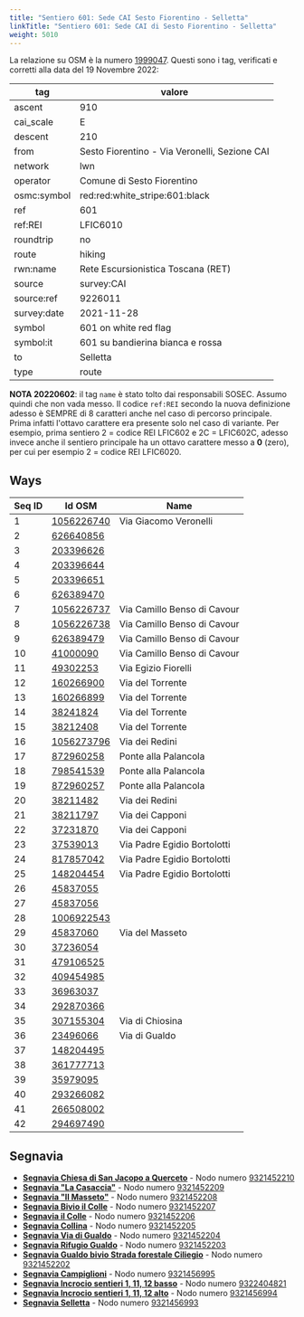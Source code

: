 ```yaml
---
title: "Sentiero 601: Sede CAI Sesto Fiorentino - Selletta"
linkTitle: "Sentiero 601: Sede CAI di Sesto Fiorentino - Selletta"
weight: 5010
---
```


La relazione su OSM è la numero [1999047]. Questi sono i tag, verificati e corretti alla data del 19 Novembre 2022:

| tag         | valore                                        |
|-------------|-----------------------------------------------|
| ascent      | 910                                           |
| cai_scale   | E                                             |
| descent     | 210                                           |
| from        | Sesto Fiorentino - Via Veronelli, Sezione CAI |
| network     | lwn                                           |
| operator    | Comune di Sesto Fiorentino                    |
| osmc:symbol | red:red:white_stripe:601:black                |
| ref         | 601                                           |
| ref:REI     | LFIC6010                                      |
| roundtrip   | no                                            |
| route       | hiking                                        |
| rwn:name    | Rete Escursionistica Toscana (RET)            |
| source      | survey:CAI                                    |
| source:ref  | 9226011                                       |
| survey:date | 2021-11-28                                    |
| symbol      | 601 on white red flag                         |
| symbol:it   | 601 su bandierina bianca e rossa              |
| to          | Selletta                                      |
| type        | route                                         |

**NOTA 20220602**: il tag `name` è stato tolto dai responsabili SOSEC. Assumo quindi che non vada messo. Il codice `ref:REI` secondo la nuova definizione adesso è SEMPRE di 8 caratteri anche nel caso di percorso principale. Prima infatti l'ottavo carattere era presente solo nel caso di variante. Per esempio, prima sentiero 2 = codice REI LFIC602 e 2C = LFIC602C, adesso invece anche il sentiero principale ha un ottavo carattere messo a **0** (zero), per cui per esempio 2 = codice REI LFIC6020.

## Ways

| Seq ID | Id OSM       | Name                        |
|--------|--------------|-----------------------------|
|  1     | [1056226740] | Via Giacomo Veronelli       |
|  2     | [626640856]  |                             |
|  3     | [203396626]  |                             |
|  4     | [203396644]  |                             |
|  5     | [203396651]  |                             |
|  6     | [626389470]  |                             |
|  7     | [1056226737] | Via Camillo Benso di Cavour |
|  8     | [1056226738] | Via Camillo Benso di Cavour |
|  9     | [626389479]  | Via Camillo Benso di Cavour |
| 10     | [41000090]   | Via Camillo Benso di Cavour |
| 11     | [49302253]   | Via Egizio Fiorelli         |
| 12     | [160266900]  | Via del Torrente            |
| 13     | [160266899]  | Via del Torrente            |
| 14     | [38241824]   | Via del Torrente            |
| 15     | [38212408]   | Via del Torrente            |
| 16     | [1056273796] | Via dei Redini              |
| 17     | [872960258]  | Ponte alla Palancola        |
| 18     | [798541539]  | Ponte alla Palancola        |
| 19     | [872960257]  | Ponte alla Palancola        |
| 20     | [38211482]   | Via dei Redini              |
| 21     | [38211797]   | Via dei Capponi             |
| 22     | [37231870]   | Via dei Capponi             |
| 23     | [37539013]   | Via Padre Egidio Bortolotti |
| 24     | [817857042]  | Via Padre Egidio Bortolotti |
| 25     | [148204454]  | Via Padre Egidio Bortolotti |
| 26     | [45837055]   |                             |
| 27     | [45837056]   |                             |
| 28     | [1006922543] |                             |
| 29     | [45837060]   | Via del Masseto             |
| 30     | [37236054]   |                             |
| 31     | [479106525]  |                             |
| 32     | [409454985]  |                             |
| 33     | [36963037]   |                             |
| 34     | [292870366]  |                             |
| 35     | [307155304]  | Via di Chiosina             |
| 36     | [23496066]   | Via di Gualdo               |
| 37     | [148204495]  |                             |
| 38     | [361777713]  |                             |
| 39     | [35979095]   |                             |
| 40     | [293266082]  |                             |
| 41     | [266508002]  |                             |
| 42     | [294697490]  |                             |

## Segnavia

- **[Segnavia Chiesa di San Jacopo a Querceto]** - Nodo numero [9321452210]
- **[Segnavia "La Casaccia"]** - Nodo numero [9321452209]
- **[Segnavia "Il Masseto"]** - Nodo numero [9321452208]
- **[Segnavia Bivio il Colle]** - Nodo numero [9321452207]
- **[Segnavia il Colle]** - Nodo numero [9321452206]
- **[Segnavia Collina]** - Nodo numero [9321452205]
- **[Segnavia Via di Gualdo]** - Nodo numero [9321452204]
- **[Segnavia Rifugio Gualdo]** - Nodo numero [9321452203]
- **[Segnavia Gualdo bivio Strada forestale Ciliegio]** - Nodo numero [9321452202]
- **[Segnavia Campiglioni]** - Nodo numero [9321456995]
- **[Segnavia Incrocio sentieri 1, 11, 12 basso]** - Nodo numero [9322404821]
- **[Segnavia Incrocio sentieri 1, 11, 12 alto]** - Nodo numero [9321456994]
- **[Segnavia Selletta]** - Nodo numero [9321456993]

[1999047]:https://www.openstreetmap.org/relation/1999047

[1056226740]:https://www.openstreetmap.org/way/1056226740
[626640856]:https://www.openstreetmap.org/way/626640856
[203396626]:https://www.openstreetmap.org/way/203396626
[203396644]:https://www.openstreetmap.org/way/203396644
[203396651]:https://www.openstreetmap.org/way/203396651
[626389470]:https://www.openstreetmap.org/way/626389470
[1056226737]:https://www.openstreetmap.org/way/1056226737
[1056226738]:https://www.openstreetmap.org/way/1056226738
[626389479]:https://www.openstreetmap.org/way/626389479
[41000090]:https://www.openstreetmap.org/way/41000090
[49302253]:https://www.openstreetmap.org/way/49302253
[160266900]:https://www.openstreetmap.org/way/160266900
[160266899]:https://www.openstreetmap.org/way/160266899
[38241824]:https://www.openstreetmap.org/way/38241824
[38212408]:https://www.openstreetmap.org/way/38212408
[1056273796]:https://www.openstreetmap.org/way/1056273796
[872960258]:https://www.openstreetmap.org/way/872960258
[798541539]:https://www.openstreetmap.org/way/798541539
[872960257]:https://www.openstreetmap.org/way/872960257
[38211482]:https://www.openstreetmap.org/way/38211482
[38211797]:https://www.openstreetmap.org/way/38211797
[37231870]:https://www.openstreetmap.org/way/37231870
[37539013]:https://www.openstreetmap.org/way/37539013
[817857042]:https://www.openstreetmap.org/way/817857042
[148204454]:https://www.openstreetmap.org/way/148204454
[45837055]:https://www.openstreetmap.org/way/45837055
[45837056]:https://www.openstreetmap.org/way/45837056
[1006922543]:https://www.openstreetmap.org/way/1006922543
[45837060]:https://www.openstreetmap.org/way/45837060
[37236054]:https://www.openstreetmap.org/way/37236054
[479106525]:https://www.openstreetmap.org/way/479106525
[409454985]:https://www.openstreetmap.org/way/409454985
[36963037]:https://www.openstreetmap.org/way/36963037
[292870366]:https://www.openstreetmap.org/way/292870366
[307155304]:https://www.openstreetmap.org/way/307155304
[23496066]:https://www.openstreetmap.org/way/23496066
[148204495]:https://www.openstreetmap.org/way/148204495
[361777713]:https://www.openstreetmap.org/way/361777713
[35979095]:https://www.openstreetmap.org/way/35979095
[293266082]:https://www.openstreetmap.org/way/293266082
[266508002]:https://www.openstreetmap.org/way/266508002
[294697490]:https://www.openstreetmap.org/way/294697490

[Segnavia Chiesa di San Jacopo a Querceto]:https://commons.wikimedia.org/wiki/File:SegnaviaSentiero1_MonteMorello_ChiesaSJacopo_SestoFiorentino.jpg
[Segnavia "La Casaccia"]:https://commons.wikimedia.org/wiki/File:Segnavia_Sentiero_1_-_Monte_Morello_-_Zona_la_Casaccia.jpg
[Segnavia "Il Masseto"]:https://commons.wikimedia.org/wiki/File:Segnavia_Sentiero_1_-_Monte_Morello_-_Zona_Il_Masseto.jpg

[Segnavia Bivio il Colle]:https://commons.wikimedia.org/wiki/File:Segnavia_Sentiero_1_-_Monte_Morello_-_Il_Colle.jpg
[Segnavia il Colle]:https://commons.wikimedia.org/wiki/File:Segnavia_Sentiero_1_-_Monte_Morello_-_Il_Colle2.jpg
[Segnavia Collina]:https://commons.wikimedia.org/wiki/File:Segnavia_Sentiero_1_-_Monte_Morello_Collina.jpg
[Segnavia Via di Gualdo]:https://commons.wikimedia.org/wiki/File:Segnavia_Sentiero_1_-_Monte_Morello_Via_Di_Gualdo.jpg
[Segnavia Rifugio Gualdo]:https://commons.wikimedia.org/wiki/File:Segnavia_Sentiero_1_-_Monte_Morello_Bivio_Rif_Gualdo.jpg
[Segnavia Gualdo bivio Strada forestale Ciliegio]:https://commons.wikimedia.org/wiki/File:Segnavia_Sentiero_1_-_Monte_Morello_Gualdo_Bivio_Forestale_Ciliegio.jpg
[Segnavia Campiglioni]:https://commons.wikimedia.org/wiki/File:Segnavia_Sentiero_1_e_12_-_Monte_Morello_Campiglioni.jpg
[Segnavia Incrocio sentieri 1, 11, 12 basso]:https://commons.wikimedia.org/wiki/File:Segnavia_Sentiero_1_-_Monte_Morello_Incrocio_Sentieri_1_11_12.jpg
[Segnavia Incrocio sentieri 1, 11, 12 alto]:https://commons.wikimedia.org/wiki/File:Segnavia_Sentiero_1_-_Monte_Morello_Incrocio_Sentieri_1_11_12_quota_800.jpg
[Segnavia Selletta]:https://commons.wikimedia.org/wiki/File:Segnavia_Sentiero_1_-_Monte_Morello_-_Selletta.jpg

[9321452210]:https://www.openstreetmap.org/node/9321452210
[9321452209]:https://www.openstreetmap.org/node/9321452209
[9321452208]:https://www.openstreetmap.org/node/9321452208
[9321452207]:https://www.openstreetmap.org/node/9321452207
[9321452206]:https://www.openstreetmap.org/node/9321452206
[9321452205]:https://www.openstreetmap.org/node/9321452205
[9321452204]:https://www.openstreetmap.org/node/9321452204
[9321452203]:https://www.openstreetmap.org/node/9321452203
[9321452202]:https://www.openstreetmap.org/node/9321452202
[9321456995]:https://www.openstreetmap.org/node/9321456995
[9322404821]:https://www.openstreetmap.org/node/9322404821
[9321456994]:https://www.openstreetmap.org/node/9321456994
[9321456993]:https://www.openstreetmap.org/node/9321456993
